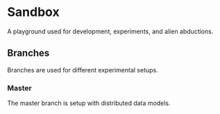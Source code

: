 # Sandbox
A playground used for development, experiments, and alien abductions.

## Branches

Branches are used for different experimental setups. 

### Master

The master branch is setup with distributed data models.
